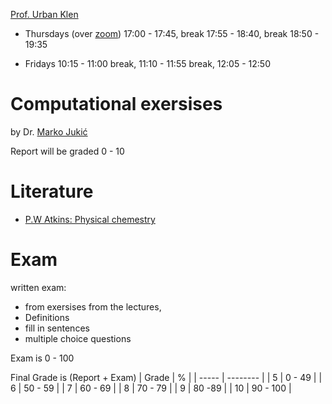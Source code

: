 
[Prof. Urban Klen](mailto:urban.klen@um.si)

- Thursdays (over [zoom](https://upr-si.zoom.us/j/85035119598?pwd=S1N4TXpjZGlnZkMvNU5BclBNRlJHZz09))
17:00 - 17:45, 
break 17:55 - 18:40, 
break 18:50 - 19:35

- Fridays
10:15 - 11:00
break, 11:10 - 11:55
break, 12:05 - 12:50

# Computational exersises

by Dr. [Marko Jukić](mailto:marko.jukic@upr.si)

Report will be graded 0 - 10

# Literature

- [P.W Atkins: Physical chemestry](https://rnlkwc.ac.in/pdf/study-material/chemistry/Peter_Atkins__Julio_de_Paula__Physical_Chemistry__1_.pdf)

# Exam
written exam:
- from exersises from the lectures,
- Definitions
- fill in sentences
- multiple choice questions

Exam is 0 - 100

Final Grade is (Report + Exam)
| Grade | %        |
| ----- | -------- |
| 5     | 0 - 49   | 
| 6     | 50 - 59  |
| 7     | 60 - 69  |
| 8     | 70 - 79  |
| 9     | 80 -89   |
| 10    | 90 - 100 |


